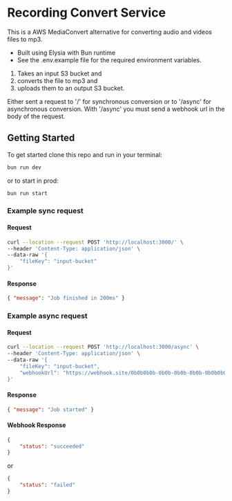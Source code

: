 # Recording Convert Service

This is a AWS MediaConvert alternative for converting audio and videos files to mp3.

- Built using Elysia with Bun runtime
- See the .env.example file for the required environment variables.

1. Takes an input S3 bucket and
2. converts the file to mp3 and
3. uploads them to an output S3 bucket.

Either sent a request to '/' for synchronous conversion or to '/async' for asynchronous conversion.
With '/async' you must send a webhook url in the body of the request.

## Getting Started

To get started clone this repo and run in your terminal:

```bash
bun run dev
```

or to start in prod:

```bash
bun run start
```

### Example sync request

#### Request

```bash
curl --location --request POST 'http://localhost:3000/' \
--header 'Content-Type: application/json' \
--data-raw '{
    "fileKey": "input-bucket"
}'
```

#### Response

```json
{ "message": "Job finished in 200ms" }
```

### Example async request

#### Request

```bash
curl --location --request POST 'http://localhost:3000/async' \
--header 'Content-Type: application/json' \
--data-raw '{
    "fileKey": "input-bucket",
    "webhookUrl": "https://webhook.site/0b0b0b0b-0b0b-0b0b-0b0b-0b0b0b0b0b0b"
}'
```
#### Response

```json
{ "message": "Job started" }
```

#### Webhook Response

```json
{
    "status": "succeeded"
}
```
or
```json
{
    "status": "failed"
}
```